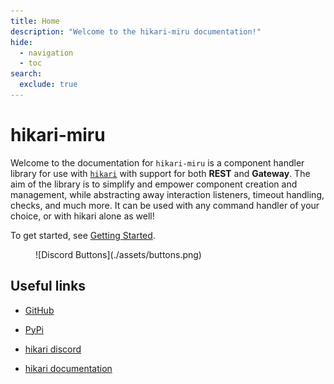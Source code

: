 ```yaml
---
title: Home
description: "Welcome to the hikari-miru documentation!"
hide:
  - navigation
  - toc
search:
  exclude: true
---
```


# hikari-miru

Welcome to the documentation for `hikari-miru` is a component handler library for use with [`hikari`](https://github.com/hikari-py/hikari) with support for both **REST** and **Gateway**.
The aim of the library is to simplify and empower component creation and management,
while abstracting away interaction listeners, timeout handling, checks, and much more. It can be used with any command handler of your choice, or with hikari alone as well!

To get started, see [Getting Started](./getting_started.md).

<figure markdown>
  ![Discord Buttons](./assets/buttons.png)
  <figcaption></figcaption>
</figure>

## Useful links

- [GitHub](https://github.com/hypergonial/hikari-miru)

- [PyPi](https://pypi.org/project/hikari-miru)

- [hikari discord](https://discord.gg/hikari)

- [hikari documentation](https://www.hikari-py.dev)

